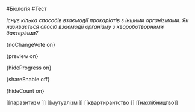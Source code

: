 #Біологія #Тест

*Існує кілька способів взаємодії прокаріотів з іншими організмами. Як називається спосіб взаємодії організму з хвороботворними бактеріями?*

{noChangeVote on}

{preview on}

{hideProgress on}

{shareEnable off}

{hideCount on}

[[паразитизм ]]
[[мутуалізм ]]
[[квартирантство ]]
[[нахлібництво]]
